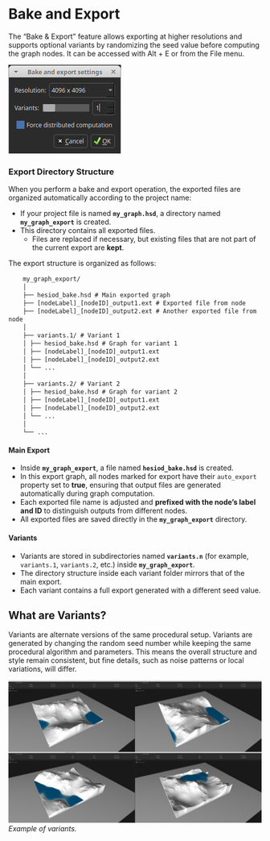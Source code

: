 # Bake and Export

The “Bake & Export” feature allows exporting at higher resolutions and supports optional variants by randomizing the seed value before computing the graph nodes. It can be accessed with Alt + E or from the File menu.

![img](ui.jpg)

### Export Directory Structure

When you perform a bake and export operation, the exported files are organized automatically according to the project name:

- If your project file is named **`my_graph.hsd`**, a directory named **`my_graph_export`** is created.
- This directory contains all exported files.
  - Files are replaced if necessary, but existing files that are not part of the current export are **kept**.

The export structure is organized as follows:
```
    my_graph_export/
    │
    ├── hesiod_bake.hsd # Main exported graph
    ├── [nodeLabel]_[nodeID]_output1.ext # Exported file from node
    ├── [nodeLabel]_[nodeID]_output2.ext # Another exported file from node
    │
    ├── variants.1/ # Variant 1
    │ ├── hesiod_bake.hsd # Graph for variant 1
    │ ├── [nodeLabel]_[nodeID]_output1.ext
    │ ├── [nodeLabel]_[nodeID]_output2.ext
    │ └── ...
    │
    ├── variants.2/ # Variant 2
    │ ├── hesiod_bake.hsd # Graph for variant 2
    │ ├── [nodeLabel]_[nodeID]_output1.ext
    │ ├── [nodeLabel]_[nodeID]_output2.ext
    │ └── ...
    │
    └── ...
```

#### Main Export

- Inside **`my_graph_export`**, a file named **`hesiod_bake.hsd`** is created.
- In this export graph, all nodes marked for export have their `auto_export` property set to **true**, ensuring that output files are generated automatically during graph computation.
- Each exported file name is adjusted and **prefixed with the node’s label and ID** to distinguish outputs from different nodes.
- All exported files are saved directly in the **`my_graph_export`** directory.

#### **Variants**

- Variants are stored in subdirectories named **`variants.n`** (for example, `variants.1`, `variants.2`, etc.) inside **`my_graph_export`**.
- The directory structure inside each variant folder mirrors that of the main export.
- Each variant contains a full export generated with a different seed value.


## What are Variants?

Variants are alternate versions of the same procedural setup. Variants are generated by changing the random seed number while keeping the same procedural algorithm and parameters. This means the overall structure and style remain consistent, but fine details, such as noise patterns or local variations, will differ.

![img](variants_ex.jpg)
*Example of variants.*

